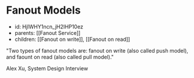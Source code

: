 # Fanout Models
* id: HjIWHY1ncn_jH2IHP10ez
* parents: [[Fanout Service]]
* children: [[Fanout on write]], [[Fanout on read]]

"Two types of fanout models are: fanout on write (also called push model), and faount on read (also called pull model)."

Alex Xu, System Design Interview